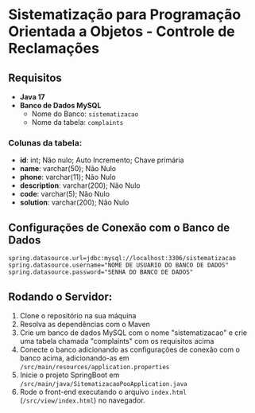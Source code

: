 # Sistematização para Programação Orientada a Objetos - Controle de Reclamações

## Requisitos

- **Java 17**
- **Banco de Dados MySQL**
  - Nome do Banco: `sistematizacao`
  - Nome da tabela: `complaints`

### Colunas da tabela:

- **id**: int; Não nulo; Auto Incremento; Chave primária
- **name**: varchar(50); Não Nulo
- **phone**: varchar(11); Não Nulo
- **description**: varchar(200); Não Nulo
- **code**: varchar(5); Não Nulo
- **solution**: varchar(200); Não Nulo

## Configurações de Conexão com o Banco de Dados

```properties
spring.datasource.url=jdbc:mysql://localhost:3306/sistematizacao
spring.datasource.username="NOME DE USUARIO DO BANCO DE DADOS"
spring.datasource.password="SENHA DO BANCO DE DADOS"
```


## Rodando o Servidor:

1. Clone o repositório na sua máquina
2. Resolva as dependências com o Maven
3. Crie um banco de dados MySQL com o nome "sistematizacao" e crie uma tabela chamada "complaints" com os requisitos acima
4. Conecte o banco adicionando as configurações de conexão com o banco acima, adicionando-as em `/src/main/resources/application.properties`
5. Inicie o projeto SpringBoot em `/src/main/java/SitematizacaoPooApplication.java`
6. Rode o front-end executando o arquivo `index.html` (`/src/view/index.html`) no navegador.
```
